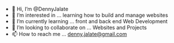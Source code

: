 - 👋 Hi, I’m @DennyJalate
- 👀 I’m interested in ... learning how to build and manage websites
- 🌱 I’m currently learning ... front and back end Web Development 
- 💞️ I’m looking to collaborate on ... Websites and Projects
- 📫 How to reach me ... denny.jalate@gmail.com

<!---
DennyJalate/DennyJalate is a ✨ special ✨ repository because its `README.md` (this file) appears on your GitHub profile.
You can click the Preview link to take a look at your changes.
--->
